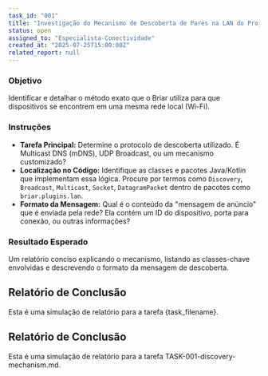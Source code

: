 ```yaml
---
task_id: "001"
title: "Investigação do Mecanismo de Descoberta de Pares na LAN do Projeto Briar"
status: open
assigned_to: "Especialista-Conectividade"
created_at: "2025-07-25T15:00:00Z"
related_report: null
---
```


### Objetivo
Identificar e detalhar o método exato que o Briar utiliza para que dispositivos se encontrem em uma mesma rede local (Wi-Fi).

### Instruções
- **Tarefa Principal:** Determine o protocolo de descoberta utilizado. É Multicast DNS (mDNS), UDP Broadcast, ou um mecanismo customizado?
- **Localização no Código:** Identifique as classes e pacotes Java/Kotlin que implementam essa lógica. Procure por termos como `Discovery`, `Broadcast`, `Multicast`, `Socket`, `DatagramPacket` dentro de pacotes como `briar.plugins.lan`.
- **Formato da Mensagem:** Qual é o conteúdo da "mensagem de anúncio" que é enviada pela rede? Ela contém um ID do dispositivo, porta para conexão, ou outras informações?

### Resultado Esperado
Um relatório conciso explicando o mecanismo, listando as classes-chave envolvidas e descrevendo o formato da mensagem de descoberta.



## Relatório de Conclusão

Esta é uma simulação de relatório para a tarefa {task_filename}.

## Relatório de Conclusão

Esta é uma simulação de relatório para a tarefa TASK-001-discovery-mechanism.md.